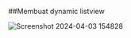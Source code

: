 ##Membuat dynamic listview

![Screenshot 2024-04-03 154828](https://github.com/masaep/Tugas_Aplikasi_Perangkat_Bergerak/assets/116326458/f62ceb57-fe7e-45e2-8df6-c40bc6f27f05)
